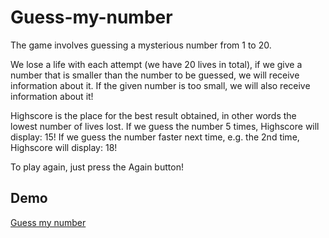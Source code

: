 # Guess-my-number

The game involves guessing a mysterious number from 1 to 20.

We lose a life with each attempt (we have 20 lives in total), if we give a number that is smaller than the number to be guessed, we will receive information about it. If the given number is too small, we will also receive information about it!

Highscore is the place for the best result obtained, in other words the lowest number of lives lost. If we guess the number 5 times, Highscore will display: 15! If we guess the number faster next time, e.g. the 2nd time, Highscore will display: 18!

To play again, just press the Again button!

## Demo

[Guess my number](https://r0galkj.github.io/Guess-my-number/)
